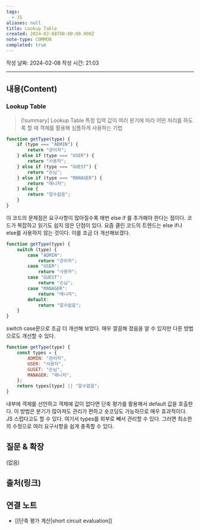 ```yaml
---
tags:
  - JS
aliases: null
title: Lookup Table
created: 2024-02-08T00:00:00.000Z
note-type: COMMON
completed: true
---
```

작성 날짜: 2024-02-08
작성 시간: 21:03


----
## 내용(Content)
### Lookup Table
>[!summary] Lookup Table
>특정 입력 값이 여러 분기에 따라 어떤 처리를 하도록 할 때 객체를 활용해 심플하게 사용하는 기법

```js
function getType(type) {
    if (type === "ADMIN") {
        return "관리자";
    } else if (type === "USER") {
        return "사용자";
    } else if (type === "GUEST") {
        return "손님";
    } else if (type === "MANAGER") {
        return "매니저";
    } else {
        return "알수없음";
    }
}
```

이 코드의 문제점은 요구사항이 많아질수록 매번 else if 를 추가해야 한다는 점이다. 코드가 복잡하고 읽기도 쉽지 않은 단점이 있다. 요즘 클린 코드의 트렌드는 else if나 else를 사용하지 않는 것이다. 이를 조금 더 개선해보겠다.

```js
function getType(type) {
    switch (type) {
        case "ADMIN":
            return "관리자";
        case "USER":
            return "사용자";
        case "GUEST":
            return "손님";
        case "MANAGER":
            return "매니저";
        default:
            return "알수없음";
    }
}
```

switch case문으로 조금 더 개선해 보았다. 매우 깔끔해 졌음을 알 수 있지만 다른 방법으로도 개선할 수 있다.


```js
function getType(type) {
    const types = {
        ADMIN: "관리자",
        USER: "사용자",
        GUSET: "손님",
        MANAGER: "매니저",
    };
    return types[type] || "알수없음";
}
```

내부에 객체를 선언하고 객체에 값이 없다면 단축 평가를 활용해서 default 값을 호출한다. 이 방법은 분기가 많아져도 관리가 편하고 숏코딩도 가능하므로 매우 효과적이다. JS 스럽다고도 할 수 있다. 여기서 types를 외부로 빼서 관리할 수 있다. 그러면 최소한의 수정으로 여러 요구사항을 쉽게 충족할 수 있다.
## 질문 & 확장

(없음)

## 출처(링크)


## 연결 노트
- [[단축 평가 계산|short circuit evaluation]]










